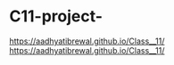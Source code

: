 # C11-project-
https://aadhyatibrewal.github.io/Class__11/
https://aadhyatibrewal.github.io/Class__11/
